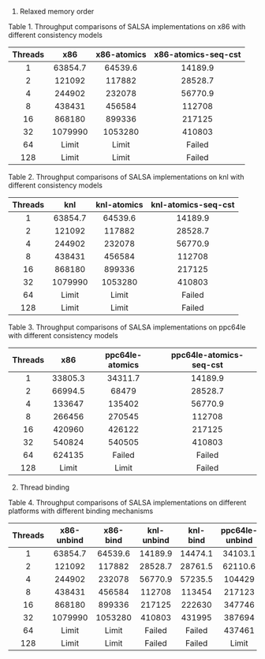 1. Relaxed memory order


Table 1. Throughput comparisons of SALSA implementations on x86 with different consistency models

| Threads | x86 | x86-atomics | x86-atomics-seq-cst |
|:---:|:---:|:---:|:---:|
|1|63854.7|64539.6|14189.9|
|2|121092|117882|28528.7|
|4|244902|232078|56770.9|
|8|438431|456584|112708|
|16|868180|899336|217125|
|32|1079990|1053280|410803|
|64|Limit|Limit|Failed|
|128|Limit|Limit|Failed|

Table 2. Throughput comparisons of SALSA implementations on knl with different consistency models

| Threads | knl | knl-atomics | knl-atomics-seq-cst |
|:---:|:---:|:---:|:---:|
|1|63854.7|64539.6|14189.9|
|2|121092|117882|28528.7|
|4|244902|232078|56770.9|
|8|438431|456584|112708|
|16|868180|899336|217125|
|32|1079990|1053280|410803|
|64|Limit|Limit|Failed|
|128|Limit|Limit|Failed|

Table 3. Throughput comparisons of SALSA implementations on ppc64le with different consistency models

| Threads | x86 | ppc64le-atomics | ppc64le-atomics-seq-cst |
|:---:|:---:|:---:|:---:|
|1|33805.3|34311.7|14189.9|
|2|66994.5|68479|28528.7|
|4|133647|135402|56770.9|
|8|266456|270545|112708|
|16|420960|426122|217125|
|32|540824|540505|410803|
|64|624135|Failed|Failed|
|128|Limit|Limit|Failed|

2. Thread binding

Table 4. Throughput comparisons of SALSA implementations on different platforms with different binding mechanisms

| Threads | x86-unbind | x86-bind | knl-unbind | knl-bind | ppc64le-unbind | ppc64le-bind |
|:---:|:---:|:---:|:---:|:---:|:---:|:---:|
|1|63854.7|64539.6|14189.9|14474.1|34103.1|33805.3|
|2|121092|117882|28528.7|28761.5|62110.6|66994.5|
|4|244902|232078|56770.9|57235.5|104429|133647|
|8|438431|456584|112708|113454|217123|266456|
|16|868180|899336|217125|222630|347746|420960|
|32|1079990|1053280|410803|431995|387694|540824|
|64|Limit|Limit|Failed| Failed|437461|624135|
|128|Limit|Limit|Failed | Failed|Limit|Limit|
